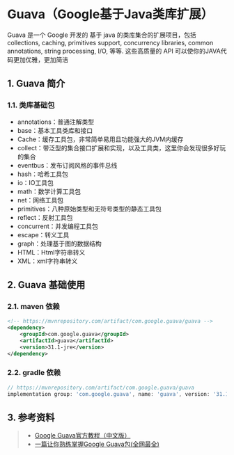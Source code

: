 # Guava（Google基于Java类库扩展）

Guava 是一个 Google 开发的 基于 java 的类库集合的扩展项目，包括 collections, caching, primitives support, concurrency libraries, common annotations, string processing, I/O, 等等. 这些高质量的 API 可以使你的JAVA代码更加优雅，更加简洁

## 1. Guava 简介

### 1.1. 类库基础包

- annotations：普通注解类型
- base：基本工具类库和接口
- Cache：缓存工具包，非常简单易用且功能强大的JVM内缓存
- collect：带泛型的集合接口扩展和实现，以及工具类，这里你会发现很多好玩的集合
- eventbus：发布订阅风格的事件总线
- hash：哈希工具包
- io：IO工具包
- math：数学计算工具包
- net：网络工具包
- primitives：八种原始类型和无符号类型的静态工具包
- reflect：反射工具包
- concurrent：并发编程工具包
- escape：转义工具
- graph：处理基于图的数据结构
- HTML：Html字符串转义
- XML：xml字符串转义

## 2. Guava 基础使用

### 2.1. maven 依赖

```xml
<!-- https://mvnrepository.com/artifact/com.google.guava/guava -->
<dependency>
    <groupId>com.google.guava</groupId>
    <artifactId>guava</artifactId>
    <version>31.1-jre</version>
</dependency>
```

### 2.2. gradle 依赖

```gradle
// https://mvnrepository.com/artifact/com.google.guava/guava
implementation group: 'com.google.guava', name: 'guava', version: '31.1-jre'
```

## 3. 参考资料

> - [Google Guava官方教程（中文版）](https://wizardforcel.gitbooks.io/guava-tutorial/content/1.html)
> - [一篇让你熟练掌握Google Guava包(全网最全)](https://juejin.cn/post/6964267379547504648)
